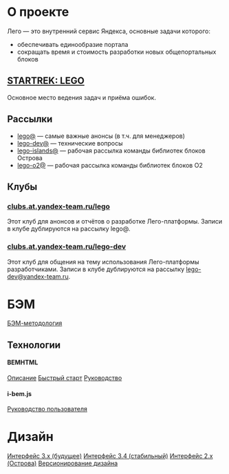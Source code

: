 # О проекте

Лего — это внутренний сервис Яндекса, основные задачи которого:
* обеспечивать единообразие портала
* сокращать время и стоимость разработки новых общепортальных блоков

## [STARTREK: LEGO](http://st.yandex-team.ru/romochka)
Основное место ведения задач и приёма ошибок.

## Рассылки
* [lego@](mailto:lego@yandex-team.ru) — самые важные анонсы (в т.ч. для менеджеров)
* [lego-dev@](mailto:lego-dev@yandex-team.ru) — технические вопросы
* [lego-islands@](mailto:lego-islands@yandex-team.ru) — рабочая рассылка команды библиотек блоков Острова
* [lego-o2@](mailto:lego-o2@yandex-team.ru) — рабочая рассылка команды библиотек блоков О2

## Клубы
### [clubs.at.yandex-team.ru/lego](http://clubs.at.yandex-team.ru/lego/)
Этот клуб для анонсов и отчётов о разработке Лего-платформы.
Записи в клубе дублируются на рассылку lego@.

### [clubs.at.yandex-team.ru/lego-dev](http://clubs.at.yandex-team.ru/lego-dev/)
Этот клуб для общения на тему использования Лего-платформы разработчиками.
Записи в клубе дублируются на рассылку lego-dev@yandex-team.ru.

# БЭМ
[БЭМ-методология](http://ru.bem.info/method/)

## Технологии

#### BEMHTML
[Описание](https://ru.bem.info/technology/bemhtml/current/rationale/)
[Быстрый старт](https://ru.bem.info/technology/bemhtml/current/intro/)
[Руководство](https://ru.bem.info/technology/bemhtml/current/reference/)

#### i-bem.js
[Руководство пользователя](https://ru.bem.info/technology/i-bem/current/i-bem-js/)


# Дизайн

[Интерфейс 3.x (будущее)](http://guide.yandex-team.ru/)
[Интерфейс 3.4 (стабильный)](http://guide-3-4.kovchiy.isam.yandex.ru/pages/home.xml)
[Интерфейс 2.x (Острова)](http://islands.yandex-team.ru/)
[Версионирование дизайна](http://kovchiy.at.yandex-team.ru/2728)
